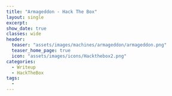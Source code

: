 ```yaml
---
title: "Armageddon - Hack The Box"
layout: single
excerpt:
show_date: true
classes: wide
header:
  teaser: "assets/images/machines/armageddon/armageddon.png"
  teaser_home_page: true
  icon: "assets/images/icons/Hackthebox2.png"
categories:
  - Writeup
  - HackTheBox
tags:
  - 
---
```

